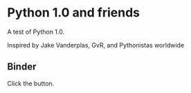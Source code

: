 # Python 1.0 and friends

A test of Python 1.0.

Inspired by Jake Vanderplas, GvR, and Pythonistas worldwide

## Binder

Click the button.
